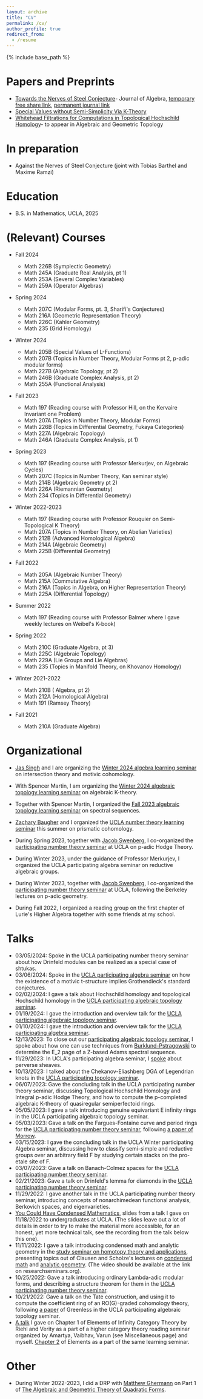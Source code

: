 ```yaml
---
layout: archive
title: "CV"
permalink: /cv/
author_profile: true
redirect_from:
  - /resume
---
```


{% include base_path %}

Papers and Preprints
======
*  [Towards the Nerves of Steel Conjecture](https://arxiv.org/abs/2410.06320)- Journal of Algebra, [temporary free share link](https://authors.elsevier.com/a/1llEd4%7EFPMJ3I), [permanent journal link](https://www.sciencedirect.com/science/article/abs/pii/S0021869325005010)
*  [Special Values without Semi-Simplicity Via K-Theory](https://arxiv.org/abs/2404.18367)
*  [Whitehead Filtrations for Computations in Topological Hochschild Homology](http://arxiv.org/abs/2311.06717)- to appear in Algebraic and Geometric Topology

In preparation
======
*  Against the Nerves of Steel Conjecture (joint with Tobias Barthel and Maxime Ramzi)

Education
======
* B.S. in Mathematics, UCLA, 2025

(Relevant) Courses
======
* Fall 2024
    * Math 226B (Symplectic Geometry)
    * Math 245A (Graduate Real Analysis, pt 1)
    * Math 253A (Several Complex Variables)
    * Math 259A (Operator Algebras)
* Spring 2024
  * Math 207C (Modular Forms, pt. 3, Sharifi's Conjectures)
  * Math 216A (Geometric Representation Theory)
  * Math 226C (Kahler Geometry)
  * Math 235 (Grid Homology)
* Winter 2024
  * Math 205B (Special Values of L-Functions)
  * Math 207B (Topics in Number Theory, Modular Forms pt 2, p-adic modular forms)
  * Math 227B (Algebraic Topology, pt 2)
  * Math 246B (Graduate Complex Analysis, pt 2)
  * Math 255A (Functional Analysis)
* Fall 2023
  * Math 197 (Reading course with Professor Hill, on the Kervaire Invariant one Problem)
  * Math 207A (Topics in Number Theory, Modular Forms)
  * Math 226B (Topics in Differential Geometry, Fukaya Categories)
  * Math 227A (Algebraic Topology)
  * Math 246A (Graduate Complex Analysis, pt 1)
* Spring 2023
  * Math 197 (Reading course with Professor Merkurjev, on Algebraic Cycles)
  * Math 207C (Topics in Number Theory, Kan seminar style)
  * Math 214B (Algebraic Geometry pt 2)
  * Math 226A (Riemannian Geometry)
  * Math 234 (Topics in Differential Geometry)

* Winter 2022-2023
  * Math 197 (Reading course with Professor Rouquier on Semi-Topological K Theory)
  * Math 207A (Topics in Number Theory, on Abelian Varieties)
  * Math 212B (Advanced Homological Algebra)
  * Math 214A (Algebraic Geometry)
  * Math 225B (Differential Geometry)

* Fall 2022
  * Math 205A (Algebraic Number Theory)
  * Math 215A (Commutative Algebra)
  * Math 216A (Topics in Algebra, on Higher Representation Theory)
  * Math 225A (Differential Topology)

* Summer 2022
  * Math 197 (Reading course with Professor Balmer where I gave weekly lectures on Weibel's K-book)
 
* Spring 2022
  * Math 210C (Graduate Algebra, pt 3)
  * Math 225C (Algebraic Topology)
  * Math 229A (Lie Groups and Lie Algebras)
  * Math 235 (Topics in Manifold Theory, on Khovanov Homology)

* Winter 2021-2022
  * Math 210B ( Algebra, pt 2)
  * Math 212A (Homological Algebra)
  * Math 191 (Ramsey Theory)

* Fall 2021
  * Math 210A (Graduate Algebra)



Organizational
======
  *  [Jas Singh](https://www.math.ucla.edu/~jas/) and I are organizing the [Winter 2024 algebra learning seminar](https://www.math.ucla.edu/~jas/seminars/motivic-cohomology-W24/index.html) on intersection theory and motivic cohomology.
  *  With Spencer Martin, I am organizing the [Winter 2024 algebraic topology learning seminar](/Winter24AT/) on algebraic K-theory.
  *  Together with Spencer Martin, I organized the [Fall 2023 algebraic topology learning seminar](/Fall23AT/) on spectral sequences.
  *  [Zachary Baugher](
https://www.math.ucla.edu/~zmb/) and I organized the [UCLA number theory learning seminar](/prismatic/) this summer on prismatic cohomology.
  * During Spring 2023, together with [Jacob Swenberg](https://www.math.ucla.edu/~jaswenberg/), I co-organized the [participating number theory seminar](https://www.math.ucla.edu/~jaswenberg/ntlearning/) at UCLA on p-adic Hodge Theory.

  * During Winter 2023, under the guidance of Professor Merkurjev, I organized the UCLA participating algebra seminar on reductive algebraic groups.
  * During Winter 2023, together with [Jacob Swenberg](https://www.math.ucla.edu/~jaswenberg/), I co-organized the [participating number theory seminar](https://www.math.ucla.edu/~jaswenberg/ntlearning/ntlearning23W.html) at UCLA, following the Berkeley lectures on p-adic geometry.

  * During Fall 2022, I organized a reading group on the first chapter of Lurie's Higher Algebra together with some friends at my school.


Talks
======
 * 03/05/2024:  Spoke in the UCLA participating number theory seminar about how Drinfeld modules can be realized as a special case of shtukas.
 * 03/06/2024:  Spoke in the [UCLA participating algebra seminar](https://www.math.ucla.edu/~jas/seminars/motivic-cohomology-W24/index.html) on how the existence of a motivic t-structure implies Grothendieck's standard conjectures.
 * 02/02/2024:  I gave a talk about Hochschild homology and topological Hochschild homology in the [UCLA participating algebraic topology seminar](/Winter24AT/).
 * 01/19/2024:  I gave the introduction and overview talk for the [UCLA participating algebraic topology seminar](/Winter24AT/).
 * 01/10/2024: I gave the introduction and overview talk for the [UCLA participating algebra seminar](https://www.math.ucla.edu/~jas/seminars/motivic-cohomology-W24/index.html).
 * 12/13/2023: To close out our [participating algebraic topology seminar](/Fall2023AT/), I spoke about how one can use techniques from [Burklund-Pstragowski](https://arxiv.org/pdf/2305.08231.pdf) to determine the E_2 page of a Z-based Adams spectral sequence.
 * 11/29/2023: In UCLA's participating algebra seminar, I [spoke](https://www.youtube.com/watch?v=JoVjkdEtf8M) about perverse sheaves.
 * 10/13/2023: I talked about the Chekanov-Eliashberg DGA of Legendrian knots in the [UCLA participating topology seminar](https://www.romakrut.com/lch-seminar).
 * 06/07/2023: Gave the concluding talk in the UCLA participating number theory seminar, discussing Topological Hochschild Homology and Integral p-adic Hodge Theory, and how to compute the p-completed algebraic K-theory of quasiregular semiperfectoid rings.
 * 05/05/2023:  I gave a talk introducing genuine equivariant E infinity rings in the UCLA participating algebraic topology seminar.
 * 05/03/2023:  Gave a talk on the Fargues-Fontaine curve and period rings for the [UCLA participating number theory seminar](https://www.math.ucla.edu/~jaswenberg/ntlearning/), following [a paper of Morrow](https://www.bourbaki.fr/TEXTES/Exp1150-Morrow.pdf).
 * 03/15/2023:  I gave the concluding talk in the UCLA Winter participating Algebra seminar, discussing how to classify semi-simple and reductive groups over an arbitrary field F by studying certain stacks on the pro-etale site of F.
 * 03/07/2023:  Gave a talk on Banach-Colmez spaces for the [UCLA participating number theory seminar](https://www.math.ucla.edu/~jaswenberg/ntlearning/).
 * 02/21/2023:  Gave a talk on Drinfeld's lemma for diamonds in the [UCLA participating number theory seminar](https://www.math.ucla.edu/~jaswenberg/ntlearning/).
 * 11/29/2022:  I gave another talk in the UCLA participating number theory seminar, introducing concepts of nonarchimedean functional analysis, Berkovich spaces, and eigenvarieties.
 * [You Could Have Condensed Mathematics](/files/YouCouldHaveCondensedMath.pdf), slides from a talk I gave on 11/18/2022 to undergraduates at UCLA.  (The slides leave out a lot of details in order to try to make the material more accessible, for an honest, yet more technical talk, see the recording from the talk below this one).
 *  11/11/2022: I gave a talk introducing condensed math and analytic geometry in the [study seminar on homotopy theory and applications](https://researchseminars.org/talk/HomotopyTheoryAndApps/46/), presenting topics out of Clausen and Scholze's lectures on [condensed math](https://www.math.uni-bonn.de/people/scholze/Condensed.pdf) and [analytic geometry](https://www.math.uni-bonn.de/people/scholze/Analytic.pdf).  (The video should be available at the link on researchseminars.org).
 * 10/25/2022:  Gave a talk introducing ordinary Lambda-adic modular forms, and describing a structure theorem for them in the [UCLA participating number theory seminar](https://www.math.ucla.edu/~jaswenberg/ntlearning/ntlearning22F.html).  <!--- (I survived giving a talk to Professor Hida during the Hida theory seminar!) -->
 * 10/21/2022: Gave a talk on the Tate construction, and using it to compute the coefficient ring of an RO(G)-graded cohomology theory, following [a paper](https://arxiv.org/abs/1705.09365) of Greenless in the UCLA participating algebraic topology seminar.
 * [A talk](https://youtu.be/9uUiMoB8A9g) I gave on Chapter 1 of Elements of Infinity Category Theory by Riehl and Verity as a part of a higher category theory  reading seminar organized by Amartya, Vaibhav, Varun (see Miscellaneous page) and myself.  [Chapter 2](https://www.youtube.com/watch?v=6FPgUGhG-rI) of Elements as a part of the same learning seminar.
  


Other
======
* During Winter 2022-2023, I did a DRP with [Matthew Ghermann](https://www.math.ucla.edu/~mgherman/) on Part 1 of [The Algebraic and Geometric Theory of Quadratic Forms](https://sites.ualberta.ca/~karpenko/publ/Kniga.pdf).

